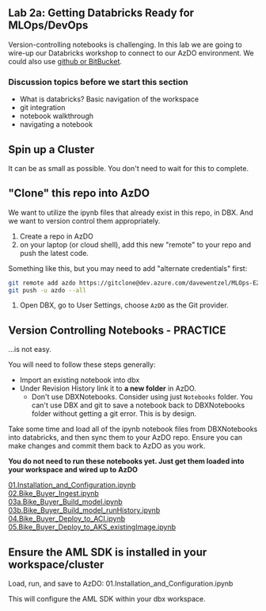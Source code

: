 ## Lab 2a:  Getting Databricks Ready for MLOps/DevOps

Version-controlling notebooks is challenging.  In this lab we are going to wire-up our Databricks workshop to connect to our AzDO environment. We could also use [github or BitBucket](https://medium.com/@cprosenjit/azure-databricks-version-management-35fc78e11d7#targetText=Azure%20Databricks%20Configuration&targetText=Integrate%20Azure%20Databricks%20with%20Azure,extra%20authentication%20to%20be%20supplied.&targetText=2.2%20Select%20a%20Notebook%2C%20click,and%20input%20path%20as%20appropriate.). 

### Discussion topics before we start this section  

* What is databricks?  Basic navigation of the workspace
* git integration
* notebook walkthrough
* navigating a notebook

## Spin up a Cluster

It can be as small as possible.  You don't need to wait for this to complete.  


## "Clone" this repo into AzDO 

We want to utilize the ipynb files that already exist in this repo, in DBX.  And we want to version control them appropriately.  

1.  Create a repo in AzDO
1.  on your laptop (or cloud shell), add this new "remote" to your repo and push the latest code.  

Something like this, but you may need to add "alternate credentials" first:

```bash
git remote add azdo https://gitclone@dev.azure.com/davewentzel/MLOps-E2E/_git/MLOps-E2E
git push -u azdo --all

```

1. Open DBX, go to User Settings, choose `AzDO` as the Git provider.  


## Version Controlling Notebooks - PRACTICE

...is not easy.  

You will need to follow these steps generally:

* Import an existing notebook into dbx
* Under Revision History link it to **a new folder** in AzDO.  
  * Don't use DBXNotebooks.  Consider using just `Notebooks` folder.  You can't use DBX and git to save a notebook back to DBXNotebooks folder without getting a git error.  This is by design.  

Take some time and load all of the ipynb notebook files from DBXNotebooks into databricks, and then sync them to your AzDO repo.  Ensure you can make changes and commit them back to AzDO as you work. 

**You do not need to run these notebooks yet. Just get them loaded into your workspace and wired up to AzDO**

[01.Installation_and_Configuration.ipynb](../DBXNotebooks/01.Installation_and_Configuration.ipynb)  
[02.Bike_Buyer_Ingest.ipynb](../DBXNotebooks/02.Bike_Buyer_Ingest.ipynb)  
[03a.Bike_Buyer_Build_model.ipynb](../DBXNotebooks/03a.Bike_Buyer_Build_model.ipynb)  
[03b.Bike_Buyer_Build_model_runHistory.ipynb](../DBXNotebooks/03b.Bike_Buyer_Build_model_runHistory.ipynb)  
[04.Bike_Buyer_Deploy_to_ACI.ipynb](../DBXNotebooks/04.Bike_Buyer_Deploy_to_ACI.ipynb)  
[05.Bike_Buyer_Deploy_to_AKS_existingImage.ipynb](../DBXNotebooks/05.Bike_Buyer_Deploy_to_AKS_existingImage.ipynb)  


## Ensure the AML SDK is installed in your workspace/cluster

Load, run, and save to AzDO:  01.Installation_and_Configuration.ipynb

This will configure the AML SDK within your dbx workspace.  



